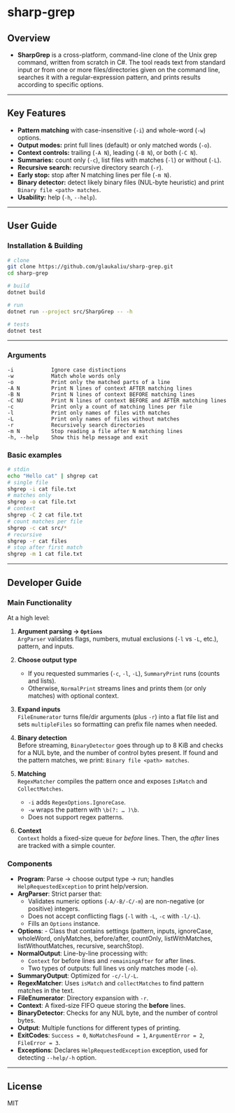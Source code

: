 # sharp-grep

## Overview

- **SharpGrep** is a cross-platform, command-line clone of the Unix grep command, written from scratch in C#. The tool reads text from standard input or from one or more files/directories given on the command line, searches it with a regular-expression pattern, and prints results according to specific options.

---

## Key Features

- **Pattern matching** with case-insensitive (`-i`) and whole-word (`-w`) options.
- **Output modes:** print full lines (default) or only matched words (`-o`).
- **Context controls:** trailing (`-A N`), leading (`-B N`), or both (`-C N`).
- **Summaries:** count only (`-c`), list files with matches (`-l`) or without (`-L`).
- **Recursive search:** recursive directory search (`-r`).
- **Early stop:** stop after N matching lines per file (`-m N`).
- **Binary detector:** detect likely binary files (NUL-byte heuristic) and print `Binary file <path> matches`.
- **Usability:** help (`-h`, `--help`).

---
## User Guide

### Installation & Building

```bash
# clone
git clone https://github.com/glaukaliu/sharp-grep.git
cd sharp-grep

# build
dotnet build

# run 
dotnet run --project src/SharpGrep -- -h

# tests
dotnet test
```
---

### Arguments

```
-i            Ignore case distinctions
-w            Match whole words only
-o            Print only the matched parts of a line
-A N	      Print N lines of context AFTER matching lines
-B N    	  Print N lines of context BEFORE matching lines
-C NU         Print N lines of context BEFORE and AFTER matching lines
-c            Print only a count of matching lines per file
-l            Print only names of files with matches
-L            Print only names of files without matches
-r            Recursively search directories
-m N          Stop reading a file after N matching lines
-h, --help    Show this help message and exit
```

### Basic examples
```bash
# stdin
echo "Hello cat" | shgrep cat
# single file
shgrep -i cat file.txt
# matches only
shgrep -o cat file.txt
# context
shgrep -C 2 cat file.txt
# count matches per file
shgrep -c cat src/*
# recursive
shgrep -r cat files
# stop after first match
shgrep -m 1 cat file.txt
```


---
## Developer Guide

### Main Functionality

At a high level:

1. **Argument parsing → `Options`**  
   `ArgParser` validates flags, numbers, mutual exclusions (`-l` vs `-L`, etc.), pattern, and inputs.

2. **Choose output type**  
   - If you requested summaries (`-c`, `-l`, `-L`), `SummaryPrint` runs (counts and lists).  
   - Otherwise, `NormalPrint` streams lines and prints them (or only matches) with optional context.

3. **Expand inputs**  
   `FileEnumerator` turns file/dir arguments (plus `-r`) into a flat file list and sets `multipleFiles` so formatting can prefix file names when needed.

4. **Binary detection**  
   Before streaming, `BinaryDetector` goes through up to 8 KiB and checks for a NUL byte, and the number of control bytes present. If found and the pattern matches, we print: 
   `Binary file <path> matches`.

5. **Matching**  
   `RegexMatcher` compiles the pattern once and exposes `IsMatch` and `CollectMatches`.  
   - `-i` adds `RegexOptions.IgnoreCase`.  
   - `-w` wraps the pattern with `\b(?: … )\b`.  
   - Does not support regex patterns.

6. **Context**  
   `Context` holds a fixed-size queue for *before* lines. Then, the *after* lines are tracked with a simple counter.


### Components 

- **Program**: Parse → choose output type → run; handles `HelpRequestedException` to print help/version.
- **ArgParser**: Strict parser that:
  - Validates numeric options (`-A/-B/-C/-m`) are non-negative (or positive) integers.
  - Does not accept conflicting flags (`-l` with `-L`, `-c` with `-l/-L`).
  - Fills an `Options` instance.
- **Options**: - Class that contains settings (pattern, inputs, ignoreCase, wholeWord, onlyMatches, before/after, countOnly, listWithMatches, listWithoutMatches, recursive, searchStop).
- **NormalOutput**: Line-by-line processing with:
  - `Context` for before lines and `remainingAfter` for after lines.
  - Two types of outputs: full lines vs only matches mode (`-o`).
- **SummaryOutput**: Optimized for `-c/-l/-L`.
- **RegexMatcher**: Uses `isMatch` and `collectMatches` to find pattern matches in the text.
- **FileEnumerator**: Directory expansion with `-r`.
- **Context**: A fixed-size FIFO queue storing the **before** lines. 
- **BinaryDetector**: Checks for any NUL byte, and the number of control bytes.
- **Output**: Multiple functions for different types of printing.
- **ExitCodes**: `Success = 0`, `NoMatchesFound = 1`, `ArgumentError = 2`, `FileError = 3`.
- **Exceptions**: Declares `HelpRequestedException` exception, used for detecting `--help/-h` option.

---
## License
MIT
